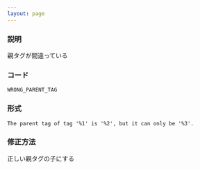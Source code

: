 ```yaml
---
layout: page
---
```


### 説明

親タグが間違っている

### コード

    WRONG_PARENT_TAG

### 形式

    The parent tag of tag '%1' is '%2', but it can only be '%3'.

### 修正方法

正しい親タグの子にする
